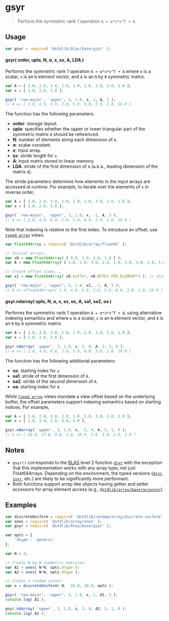 <!--

@license Apache-2.0

Copyright (c) 2025 The Stdlib Authors.

Licensed under the Apache License, Version 2.0 (the "License");
you may not use this file except in compliance with the License.
You may obtain a copy of the License at

   http://www.apache.org/licenses/LICENSE-2.0

Unless required by applicable law or agreed to in writing, software
distributed under the License is distributed on an "AS IS" BASIS,
WITHOUT WARRANTIES OR CONDITIONS OF ANY KIND, either express or implied.
See the License for the specific language governing permissions and
limitations under the License.

-->

# gsyr

> Perform the symmetric rank 1 operation `A = α*x*x^T + A`.

<section class="usage">

## Usage

```javascript
var gsyr = require( '@stdlib/blas/base/gsyr' );
```

#### gsyr( order, uplo, N, α, x, sx, A, LDA )

Performs the symmetric rank 1 operation `A = α*x*x^T + A` where `α` is a scalar, `x` is an `N` element vector, and `A` is an `N` by `N` symmetric matrix.

```javascript
var A = [ 1.0, 2.0, 3.0, 2.0, 1.0, 2.0, 3.0, 2.0, 1.0 ];
var x = [ 1.0, 2.0, 3.0 ];

gsyr( 'row-major', 'upper', 3, 1.0, x, 1, A, 3 );
// A => [ 2.0, 4.0, 6.0, 2.0, 5.0, 8.0, 3.0, 2.0, 10.0 ]
```

The function has the following parameters:

-   **order**: storage layout.
-   **uplo**: specifies whether the upper or lower triangular part of the symmetric matrix `A` should be referenced.
-   **N**: number of elements along each dimension of `A`.
-   **α**: scalar constant.
-   **x**: input array.
-   **sx**: stride length for `x`.
-   **A**: input matrix stored in linear memory.
-   **LDA**: stride of the first dimension of `A` (a.k.a., leading dimension of the matrix `A`).

The stride parameters determine how elements in the input arrays are accessed at runtime. For example, to iterate over the elements of `x` in reverse order,

```javascript
var A = [ 1.0, 2.0, 3.0, 2.0, 1.0, 2.0, 3.0, 2.0, 1.0 ];
var x = [ 3.0, 2.0, 1.0 ];

gsyr( 'row-major', 'upper', 3, 1.0, x, -1, A, 3 );
// A => [ 2.0, 4.0, 6.0, 2.0, 5.0, 8.0, 3.0, 2.0, 10.0 ]
```

Note that indexing is relative to the first index. To introduce an offset, use [`typed array`][mdn-typed-array] views.

<!-- eslint-disable stdlib/capitalized-comments -->

```javascript
var Float64Array = require( '@stdlib/array/float64' );

// Initial arrays...
var x0 = new Float64Array( [ 0.0, 3.0, 2.0, 1.0 ] );
var A = new Float64Array( [ 1.0, 2.0, 3.0, 2.0, 1.0, 2.0, 3.0, 2.0, 1.0 ] );

// Create offset views...
var x1 = new Float64Array( x0.buffer, x0.BYTES_PER_ELEMENT*1 ); // start at 2nd element

gsyr( 'row-major', 'upper', 3, 1.0, x1, -1, A, 3 );
// A => <Float64Array>[ 2.0, 4.0, 6.0, 2.0, 5.0, 8.0, 3.0, 2.0, 10.0 ]
```

#### gsyr.ndarray( uplo, N, α, x, sx, ox, A, sa1, sa2, oa )

Performs the symmetric rank 1 operation `A = α*x*x^T + A`, using alternative indexing semantics and where `α` is a scalar, `x` is an `N` element vector, and `A` is an `N` by `N` symmetric matrix.

```javascript
var A = [ 1.0, 2.0, 3.0, 2.0, 1.0, 2.0, 3.0, 2.0, 1.0 ];
var x = [ 1.0, 2.0, 3.0 ];

gsyr.ndarray( 'upper', 3, 1.0, x, 1, 0, A, 3, 1, 0 );
// A => [ 2.0, 4.0, 6.0, 2.0, 5.0, 8.0, 3.0, 2.0, 10.0 ]
```

The function has the following additional parameters:

-   **ox**: starting index for `x`.
-   **sa1**: stride of the first dimension of `A`.
-   **sa2**: stride of the second dimension of `A`.
-   **oa**: starting index for `A`.

While [`typed array`][mdn-typed-array] views mandate a view offset based on the underlying buffer, the offset parameters support indexing semantics based on starting indices. For example,

```javascript
var A = [ 1.0, 2.0, 3.0, 2.0, 1.0, 2.0, 3.0, 2.0, 1.0 ];
var x = [ 1.0, 2.0, 3.0, 4.0, 5.0 ];

gsyr.ndarray( 'upper', 3, 1.0, x, -2, 4, A, 3, 1, 0 );
// A => [ 26.0, 17.0, 8.0, 2.0, 10.0, 5.0, 3.0, 2.0, 2.0 ]
```

</section>

<!-- /.usage -->

<section class="notes">

## Notes

-   `gsyr()` corresponds to the [BLAS][blas] level 2 function [`dsyr`][dsyr] with the exception that this implementation works with any array type, not just Float64Arrays. Depending on the environment, the typed versions ([`dsyr`][@stdlib/blas/base/dsyr], [`ssyr`][@stdlib/blas/base/ssyr], etc.) are likely to be significantly more performant.
-   Both functions support array-like objects having getter and setter accessors for array element access (e.g., [`@stdlib/array/base/accessor`][@stdlib/array/base/accessor]).

</section>

<!-- /.notes -->

<section class="examples">

## Examples

<!-- eslint no-undef: "error" -->

```javascript
var discreteUniform = require( '@stdlib/random/array/discrete-uniform' );
var ones = require( '@stdlib/array/ones' );
var gsyr = require( '@stdlib/blas/base/gsyr' );

var opts = {
    'dtype': 'generic'
};

var N = 3;

// Create N-by-N symmetric matrices:
var A1 = ones( N*N, opts.dtype );
var A2 = ones( N*N, opts.dtype );

// Create a random vector:
var x = discreteUniform( N, -10.0, 10.0, opts );

gsyr( 'row-major', 'upper', 3, 1.0, x, 1, A1, 3 );
console.log( A1 );

gsyr.ndarray( 'upper', 3, 1.0, x, 1, 0, A2, 3, 1, 0 );
console.log( A2 );
```

</section>

<!-- /.examples -->

<!-- Section for related `stdlib` packages. Do not manually edit this section, as it is automatically populated. -->

<section class="related">

</section>

<!-- /.related -->

<!-- Section for all links. Make sure to keep an empty line after the `section` element and another before the `/section` close. -->

<section class="links">

[blas]: http://www.netlib.org/blas

[dsyr]: https://www.netlib.org/lapack/explore-html/dc/d82/group__her_ga07f0e3f8592107877f12a554a41c7413.html#ga07f0e3f8592107877f12a554a41c7413

[mdn-typed-array]: https://developer.mozilla.org/en-US/docs/Web/JavaScript/Reference/Global_Objects/TypedArray

[@stdlib/blas/base/dsyr]: https://github.com/stdlib-js/blas/tree/main/base/dsyr

[@stdlib/blas/base/ssyr]: https://github.com/stdlib-js/blas/tree/main/base/ssyr

[@stdlib/array/base/accessor]: https://github.com/stdlib-js/array-base-accessor


</section>

<!-- /.links -->
